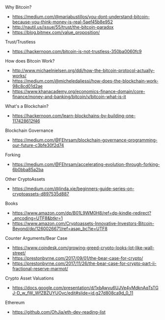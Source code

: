 Why Bitcoin?

* https://medium.com/@mariabustillos/you-dont-understand-bitcoin-because-you-think-money-is-real-5aef45b8e952
* http://nautil.us/issue/55/trust/the-bitcoin-paradox
* https://blog.bitmex.com/value_proposition/

Trust/Trustless

* https://hackernoon.com/bitcoin-is-not-trustless-350ba0060fc9

How does Bitcoin Work?

* http://www.michaelnielsen.org/ddi/how-the-bitcoin-protocol-actually-works/
* https://medium.com/@micheledaliessi/how-does-the-blockchain-work-98c8cd01d2ae
* https://www.khanacademy.org/economics-finance-domain/core-finance/money-and-banking/bitcoin/v/bitcoin-what-is-it

What's a Blockchain?

* https://hackernoon.com/learn-blockchains-by-building-one-117428612f46

Blockchain Governance

* https://medium.com/@FEhrsam/blockchain-governance-programming-our-future-c3bfe30f2d74

Forking

* https://medium.com/@FEhrsam/accelerating-evolution-through-forking-6b0bba85a2ba

Other CryptoAssets

* https://medium.com/@linda.xie/beginners-guide-series-on-cryptoassets-d897535d887

Books

* https://www.amazon.com/dp/B01L9WM0H8/ref=dp-kindle-redirect?_encoding=UTF8&btkr=1
* https://www.amazon.com/Cryptoassets-Innovative-Investors-Bitcoin-Beyond/dp/1260026671/ref=asap_bc?ie=UTF8

Counter Arguments/Bear Case

* https://www.coindesk.com/growing-greed-crypto-looks-lot-like-wall-street/
* https://prestonbyrne.com/2017/09/01/the-bear-case-for-crypto/
* https://prestonbyrne.com/2017/11/26/the-bear-case-for-crypto-part-ii-fractional-reserve-marmot/

Crypto Asset Valuations
* https://docs.google.com/presentation/d/1xbAwyu6UJVe4yMdknAqTsTGJ-D_w_fW_WfZBZUYUOvc/edit#slide=id.g27d808ca9d_0_11

Ethereum

* https://github.com/OhJia/eth-dev-reading-list